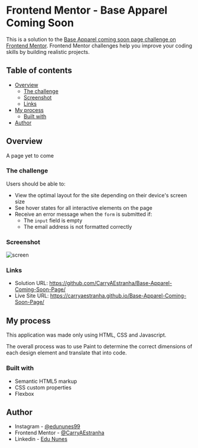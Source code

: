 # Frontend Mentor - Base Apparel Coming Soon

This is a solution to the [Base Apparel coming soon page challenge on Frontend Mentor](https://www.frontendmentor.io/challenges/base-apparel-coming-soon-page-5d46b47f8db8a7063f9331a0). Frontend Mentor challenges help you improve your coding skills by building realistic projects.

## Table of contents

- [Overview](#overview)
  - [The challenge](#the-challenge)
  - [Screenshot](#screenshot)
  - [Links](#links)
- [My process](#my-process)
  - [Built with](#built-with)
- [Author](#author)

## Overview

A page yet to come

### The challenge

Users should be able to:

- View the optimal layout for the site depending on their device's screen size
- See hover states for all interactive elements on the page
- Receive an error message when the `form` is submitted if:
  - The `input` field is empty
  - The email address is not formatted correctly

### Screenshot

![screen](https://user-images.githubusercontent.com/53675070/136894002-ed40d30e-71a4-45a7-af51-e74d22477ced.png)

### Links

- Solution URL: https://github.com/CarryAEstranha/Base-Apparel-Coming-Soon-Page/
- Live Site URL: https://carryaestranha.github.io/Base-Apparel-Coming-Soon-Page/

## My process

This application was made only using HTML, CSS and Javascript.

The overall process was to use Paint to determine the correct dimensions of each design element and translate that into code.

### Built with

- Semantic HTML5 markup
- CSS custom properties
- Flexbox

## Author

- Instagram - [@edununes99](https://www.instagram.com/edununes99/)
- Frontend Mentor - [@CarryAEstranha](https://www.frontendmentor.io/profile/CarryAEstranha)
- Linkedin - [Edu Nunes](https://www.linkedin.com/in/edu-nunes-627422209/)
